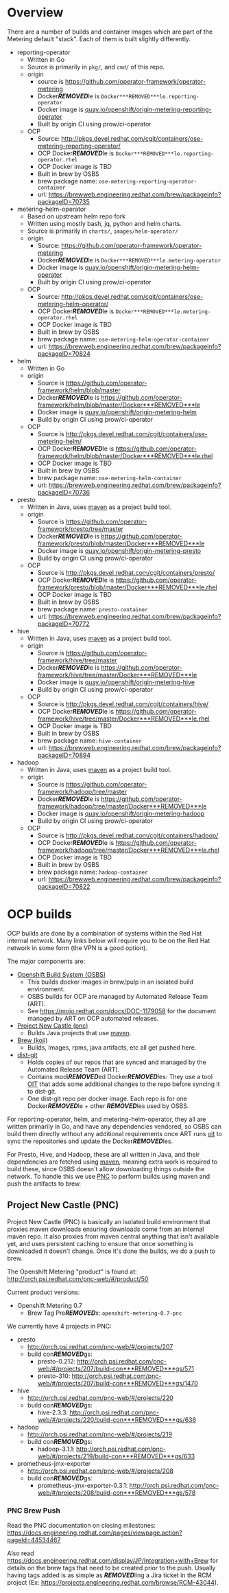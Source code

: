# Overview

There are a number of builds and container images which are part of the Metering default "stack".
Each of them is built slightly differently.

- reporting-operator
  - Written in Go
  - Source is primarily in `pkg/`, and `cmd/` of this repo.
  - origin
    - source is https://github.com/operator-framework/operator-metering
    - Docker***REMOVED***le is `Docker***REMOVED***le.reporting-operator`
    - Docker image is [quay.io/openshift/origin-metering-reporting-operator](https://quay.io/repository/openshift/origin-metering-reporting-operator)
    - Built by origin CI using prow/ci-operator
  - OCP
    - Source: http://pkgs.devel.redhat.com/cgit/containers/ose-metering-reporting-operator/
    - OCP Docker***REMOVED***le is `Docker***REMOVED***le.reporting-operator.rhel`
    - OCP Docker image is TBD
    - Built in brew by OSBS
    - brew package name: `ose-metering-reporting-operator-container`
    - url: https://brewweb.engineering.redhat.com/brew/packageinfo?packageID=70735
- metering-helm-operator
  - Based on upstream helm repo fork
  - Written using mostly bash, jq, python and helm charts.
  - Source is primarily in `charts/`, `images/helm-operator/`
  - origin
    - Source: https://github.com/operator-framework/operator-metering
    - Docker***REMOVED***le is `Docker***REMOVED***le.metering-operator`
    - Docker image is [quay.io/openshift/origin-metering-helm-operator](https://quay.io/repository/openshift/origin-metering-helm-operator)
    - Built by origin CI using prow/ci-operator
  - OCP
    - Source: http://pkgs.devel.redhat.com/cgit/containers/ose-metering-helm-operator/
    - OCP Docker***REMOVED***le is `Docker***REMOVED***le.metering-operator.rhel`
    - OCP Docker image is TBD
    - Built in brew by OSBS
    - brew package name: `ose-metering-helm-operator-container`
    - url: https://brewweb.engineering.redhat.com/brew/packageinfo?packageID=70824
- helm
  - Written in Go
  - origin
    - Source is https://github.com/operator-framework/helm/blob/master
    - Docker***REMOVED***le is https://github.com/operator-framework/helm/blob/master/Docker***REMOVED***le
    - Docker image is [quay.io/openshift/origin-metering-helm](https://quay.io/repository/openshift/origin-metering-helm)
    - Build by origin CI using prow/ci-operator
  - OCP
    - Source is  http://pkgs.devel.redhat.com/cgit/containers/ose-metering-helm/
    - OCP Docker***REMOVED***le is https://github.com/operator-framework/helm/blob/master/Docker***REMOVED***le.rhel
    - OCP Docker image is TBD
    - Built in brew by OSBS
    - brew package name: `ose-metering-helm-container`
    - url: https://brewweb.engineering.redhat.com/brew/packageinfo?packageID=70736
- presto
  - Written in Java, uses [maven][maven] as a project build tool.
  - origin
    - Source is https://github.com/operator-framework/presto/tree/master
    - Docker***REMOVED***le is https://github.com/operator-framework/presto/blob/master/Docker***REMOVED***le
    - Docker image is [quay.io/openshift/origin-metering-presto](https://quay.io/repository/openshift/origin-metering-presto)
    - Build by origin CI using prow/ci-operator
  - OCP
    - Source is http://pkgs.devel.redhat.com/cgit/containers/presto/
    - OCP Docker***REMOVED***le is https://github.com/operator-framework/presto/blob/master/Docker***REMOVED***le.rhel
    - OCP Docker image is TBD
    - Built in brew by OSBS
    - brew package name: `presto-container`
    - url: https://brewweb.engineering.redhat.com/brew/packageinfo?packageID=70772
- hive
  - Written in Java, uses [maven][maven] as a project build tool.
  - origin
    - Source is https://github.com/operator-framework/hive/tree/master
    - Docker***REMOVED***le is https://github.com/operator-framework/hive/tree/master/Docker***REMOVED***le
    - Docker image is [quay.io/openshift/origin-metering-hive](https://quay.io/repository/openshift/origin-metering-hive)
    - Build by origin CI using prow/ci-operator
  - OCP
    - Source is http://pkgs.devel.redhat.com/cgit/containers/hive/
    - OCP Docker***REMOVED***le is https://github.com/operator-framework/hive/tree/master/Docker***REMOVED***le.rhel
    - OCP Docker image is TBD
    - Built in brew by OSBS
    - brew package name: `hive-container`
    - url: https://brewweb.engineering.redhat.com/brew/packageinfo?packageID=70894
- hadoop
  - Written in Java, uses [maven][maven] as a project build tool.
  - origin
    - Source is https://github.com/operator-framework/hadoop/tree/master
    - Docker***REMOVED***le is https://github.com/operator-framework/hadoop/tree/master/Docker***REMOVED***le
    - Docker image is [quay.io/openshift/origin-metering-hadoop](https://quay.io/repository/openshift/origin-metering-hadoop)
    - Build by origin CI using prow/ci-operator
  - OCP
    - Source is http://pkgs.devel.redhat.com/cgit/containers/hadoop/
    - OCP Docker***REMOVED***le is https://github.com/operator-framework/hadoop/tree/master/Docker***REMOVED***le.rhel
    - OCP Docker image is TBD
    - Built in brew by OSBS
    - brew package name: `hadoop-container`
    - url: https://brewweb.engineering.redhat.com/brew/packageinfo?packageID=70822

# OCP builds

OCP builds are done by a combination of systems within the Red Hat internal network.
Many links below will require you to be on the Red Hat network in some form (the VPN is a good option).

The major components are:
- [Openshift Build System (OSBS)][osbs]
  - This builds docker images in brew/pulp in an isolated build environment.
  - OSBS builds for OCP are managed by Automated Release Team (ART).
  - See https://mojo.redhat.com/docs/DOC-1179058 for the document managed by
    ART on OCP automated releases.
- [Project New Castle (pnc)][pnc]
  - Builds Java projects that use [maven][maven].
- [Brew (koji)][brew]
  - Builds, Images, rpms, java artifacts, etc all get pushed here.
- [dist-git][dist-git]
  - Holds copies of our repos that are synced and managed by the Automated Release Team (ART).
  - Contains modi***REMOVED***ed Docker***REMOVED***les: They use a tool [OIT][oit] that adds some additional changes to the repo before syncing it to dist-git.
  - One dist-git repo per docker image. Each repo is for one Docker***REMOVED***le + other ***REMOVED***les used by OSBS.

For reporting-operator, helm, and metering-helm-operator, they all are written primarily in Go, and have any dependencies vendored, so OSBS can build them directly without any additional requirements once ART runs [oit][oit] to sync the repositories and update the Docker***REMOVED***les.

For Presto, Hive, and Hadoop, these are all written in Java, and their dependencies are fetched using [maven][maven], meaning extra work is required to build these, since OSBS doesn't allow downloading things outside the network.
To handle this we use [PNC][pnc] to perform builds using maven and push the artifacts to brew.

## Project New Castle (PNC)

Project New Castle (PNC) is basically an isolated build environment that proxies maven downloads ensuring downloads come from an internal maven repo.
It also proxies from maven central anything that isn't available yet, and uses persistent caching to ensure that once something is downloaded it doesn't change.
Once it's done the builds, we do a push to brew.

The Openshift Metering "product" is found at: http://orch.psi.redhat.com/pnc-web/#/product/50

Current product versions:

- Openshift Metering 0.7
  - Brew Tag Pre***REMOVED***x: `openshift-metering-0.7-pnc`

We currently have 4 projects in PNC:

- presto
  - http://orch.psi.redhat.com/pnc-web/#/projects/207
  - build con***REMOVED***gs:
    - presto-0.212: http://orch.psi.redhat.com/pnc-web/#/projects/207/build-con***REMOVED***gs/571
    - presto-310: http://orch.psi.redhat.com/pnc-web/#/projects/207/build-con***REMOVED***gs/1470
- hive
  - http://orch.psi.redhat.com/pnc-web/#/projects/220
  - build con***REMOVED***gs:
    - hive-2.3.3: http://orch.psi.redhat.com/pnc-web/#/projects/220/build-con***REMOVED***gs/636
- hadoop
  - http://orch.psi.redhat.com/pnc-web/#/projects/219
  - build con***REMOVED***gs:
    - hadoop-3.1.1: http://orch.psi.redhat.com/pnc-web/#/projects/219/build-con***REMOVED***gs/633
- prometheus-jmx-exporter
  - http://orch.psi.redhat.com/pnc-web/#/projects/208
  - build con***REMOVED***gs:
    - prometheus-jmx-exporter-0.3.1: http://orch.psi.redhat.com/pnc-web/#/projects/208/build-con***REMOVED***gs/578

### PNC Brew Push

Read the PNC documentation on closing milestones: https://docs.engineering.redhat.com/pages/viewpage.action?pageId=44534467

Also read https://docs.engineering.redhat.com/display/JP/Integration+with+Brew for details on the brew tags that need to be created prior to the push.
Usually having tags added is as simple as ***REMOVED***ling a Jira ticket in the RCM project (Ex: https://projects.engineering.redhat.com/browse/RCM-43044).

[osbs]: https://osbs.readthedocs.io/en/latest/
[pnc]: https://docs.engineering.redhat.com/display/JP/User%27s+guide
[brew]: https://brewweb.engineering.redhat.com/brew/
[dist-git]: http://pkgs.devel.redhat.com/cgit/
[oit]: https://github.com/openshift/enterprise-images/blob/d44b833f8696102364f2526eaf130a961eb4cf56/oit.py
[maven]: https://maven.apache.org/
[pnc-brew]: https://docs.engineering.redhat.com/display/JP/Integration+with+Brew
